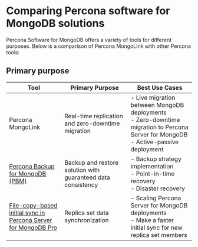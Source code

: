 # Comparing Percona software for MongoDB solutions

Percona Software for MongoDB offers a variety of tools for different purposes. Below is a comparison of Percona MongoLink with other Percona tools:

## Primary purpose

| Tool | Primary Purpose | Best Use Cases |
| --- | --- | --- |
| Percona MongoLink | Real-time replication and zero-downtime migration | - Live migration between MongoDB deployments<br>- Zero-downtime migration to Percona Server for MongoDB <br>- Active-passive deployment |
| [Percona Backup for MongoDB (PBM)](https://docs.percona.com/percona-backup-mongodb/index.html) | Backup and restore solution with guaranteed data consistency | - Backup strategy implementation <br>- Point-in-time recovery<br>- Disaster recovery | 
| [File-copy-based initial sync in Percona Server for MongoDB Pro](https://docs.percona.com/percona-server-for-mongodb/8.0/psmdb-pro.html)| Replica set data synchronization | - Scaling Percona Server for MongoDB deployments<br>- Make a faster initial sync for new replica set members |

